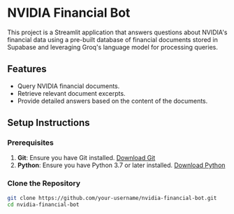 # NVIDIA Financial Bot

This project is a Streamlit application that answers questions about NVIDIA's financial data using a pre-built database of financial documents stored in Supabase and leveraging Groq's language model for processing queries.

## Features
- Query NVIDIA financial documents.
- Retrieve relevant document excerpts.
- Provide detailed answers based on the content of the documents.

## Setup Instructions

### Prerequisites

1. **Git**: Ensure you have Git installed. [Download Git](https://git-scm.com/downloads)
2. **Python**: Ensure you have Python 3.7 or later installed. [Download Python](https://www.python.org/downloads/)

### Clone the Repository

```bash
git clone https://github.com/your-username/nvidia-financial-bot.git
cd nvidia-financial-bot
